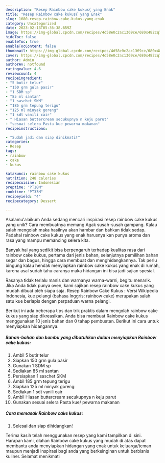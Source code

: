 ```yaml
---
description: "Resep Rainbow cake kukus{ yang Enak"
title: "Resep Rainbow cake kukus{ yang Enak"
slug: 1080-resep-rainbow-cake-kukus-yang-enak
category: Uncategorized
date: 2023-02-13T05:36:38.659Z
image: https://img-global.cpcdn.com/recipes/4d58e0c2ac1369ce/680x482cq70/rainbow-cake-kukus-foto-resep-utama.jpg
hideToc: false
enableToc: true
enableTocContent: false
thumbnail: https://img-global.cpcdn.com/recipes/4d58e0c2ac1369ce/680x482cq70/rainbow-cake-kukus-foto-resep-utama.jpg
cover: https://img-global.cpcdn.com/recipes/4d58e0c2ac1369ce/680x482cq70/rainbow-cake-kukus-foto-resep-utama.jpg
author: Admin
authorAv: notfound
ratingvalue: 4.6
reviewcount: 4
recipeingredient:
- "5 butir telur"
- "150 grm gula pasir"
- "1 SDM sp"
- "85 ml santan"
- "1 saschet SKM"
- "185 grm tepung terigu"
- "125 ml minyak goreng"
- "1 sdt vanili cair"
- " Hiasan buttercream secukupnya n keju parut"
- "sesuai selera Pasta kue pewarna makanan"
recipeinstructions:

- "Sudah jadi dan siap dinikmati!"
categories:
- Resep
tags:
- rainbow
- cake
- kukus

katakunci: rainbow cake kukus 
nutrition: 248 calories
recipecuisine: Indonesian
preptime: "PT18M"
cooktime: "PT33M"
recipeyield: "4"
recipecategory: Dessert

---
```



Asalamu'alaikum Anda sedang mencari inspirasi resep rainbow cake kukus yang unik? Cara membuatnya memang Agak susah-susah gampang. Kalau salah mengolah maka hasilnya akan hambar dan bahkan tidak sedap. Padahal rainbow cake kukus yang enak harusnya kan punya aroma dan rasa yang mampu memancing selera kita.


Banyak hal yang sedikit bisa berpengaruh terhadap kualitas rasa dari rainbow cake kukus, pertama dari jenis bahan, selanjutnya pemilihan bahan segar dan bagus, hingga cara membuat dan menghidangkannya. Tak perlu bingung kalau hendak menyiapkan rainbow cake kukus yang enak di rumah, karena asal sudah tahu caranya maka hidangan ini bisa jadi sajian spesial.

Rasanya tidak terlalu manis dan warnanya warna-warni, begitu menarik. Jika Anda tidak punya oven, kami sajikan resep rainbow cake kukus yang mudah dibuat oleh siapa saja. Resep Rainbow Cake Kukus : Versi Wikipedia Indonesia, kue pelangi (bahasa Inggris: rainbow cake) merupakan salah satu kue berlapis dengan perpaduan warna pelangi.


Berikut ini ada beberapa tips dan trik praktis dalam mengolah rainbow cake kukus yang siap dikreasikan. Anda bisa membuat Rainbow cake kukus menggunakan 10 jenis bahan dan 0 tahap pembuatan. Berikut ini cara untuk menyiapkan hidangannya.

<!--inarticleads1-->

##### Bahan-bahan dan bumbu yang dibutuhkan dalam menyiapkan Rainbow cake kukus:

1. Ambil 5 butir telur
1. Siapkan 150 grm gula pasir
1. Gunakan 1 SDM sp
1. Sediakan 85 ml santan
1. Persiapkan 1 saschet SKM
1. Ambil 185 grm tepung terigu
1. Siapkan 125 ml minyak goreng
1. Sediakan 1 sdt vanili cair
1. Ambil  Hiasan buttercream secukupnya n keju parut
1. Gunakan sesuai selera Pasta kue/ pewarna makanan




<!--inarticleads2-->

##### Cara memasak Rainbow cake kukus:


1. Selesai dan siap dihidangkan!



Terima kasih telah menggunakan resep yang kami tampilkan di sini. Harapan kami, olahan Rainbow cake kukus yang mudah di atas dapat membantu anda menyiapkan hidangan yang enak untuk keluarga/teman maupun menjadi inspirasi bagi anda yang berkeinginan untuk berbisnis kuliner. Selamat menikmati
